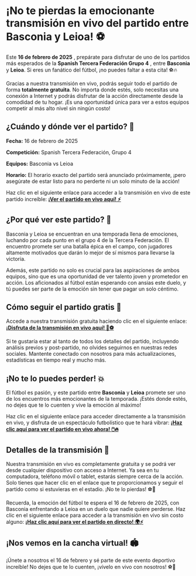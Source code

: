 # ¡No te pierdas la emocionante transmisión en vivo del partido entre Basconia y Leioa! ⚽️

Este **16 de febrero de 2025** , prepárate para disfrutar de uno de los partidos más esperados de la **Spanish Tercera Federación Grupo 4** , entre **Basconia** y **Leioa**. Si eres un fanático del fútbol, ¡no puedes faltar a esta cita! ⚽️🔥

Gracias a nuestra transmisión en vivo, podrás seguir todo el partido de forma **totalmente gratuita**. No importa donde estés, solo necesitas una conexión a Internet y podrás disfrutar de la acción directamente desde la comodidad de tu hogar. ¡Es una oportunidad única para ver a estos equipos competir al más alto nivel sin ningún costo!

## ¿Cuándo y dónde ver el partido? 📅

**Fecha:** 16 de febrero de 2025

**Competición:** Spanish Tercera Federación, Grupo 4

**Equipos:** Basconia vs Leioa

**Horario:** El horario exacto del partido será anunciado próximamente, ¡pero asegúrate de estar listo para no perderte ni un solo minuto de la acción!

Haz clic en el siguiente enlace para acceder a la transmisión en vivo de este partido increíble: [**¡Ver el partido en vivo aquí! ⚡️**](https://tinyurl.com/livestreamfreeo?st=Basconia+vs+Leioa&si=ghc)

## ¿Por qué ver este partido? 🤔

Basconia y Leioa se encuentran en una temporada llena de emociones, luchando por cada punto en el grupo 4 de la Tercera Federación. El encuentro promete ser una batalla épica en el campo, con jugadores altamente motivados que darán lo mejor de sí mismos para llevarse la victoria.

Además, este partido no solo es crucial para las aspiraciones de ambos equipos, sino que es una oportunidad de ver talento joven y prometedor en acción. Los aficionados al fútbol están esperando con ansias este duelo, y tú puedes ser parte de la emoción sin tener que pagar un solo céntimo.

## Cómo seguir el partido gratis 📲

Accede a nuestra transmisión gratuita haciendo clic en el siguiente enlace: [**¡Disfruta de la transmisión en vivo aquí! 🎥⚽**](https://tinyurl.com/livestreamfreeo?st=Basconia+vs+Leioa&si=ghc)

Si te gustaría estar al tanto de todos los detalles del partido, incluyendo análisis previos y post-partido, no olvides seguirnos en nuestras redes sociales. Mantente conectado con nosotros para más actualizaciones, estadísticas en tiempo real y mucho más.

## ¡No te lo puedes perder! 💥

El fútbol es pasión, y este partido entre **Basconia** y **Leioa** promete ser uno de los encuentros más emocionantes de la temporada. ¡Estés donde estés, no dejes que te lo cuenten y vive la emoción al máximo!

Haz clic en el siguiente enlace para acceder directamente a la transmisión en vivo, y disfruta de un espectáculo futbolístico que te hará vibrar: [**¡Haz clic aquí para ver el partido en vivo ahora! 🖱️🔥**](https://tinyurl.com/livestreamfreeo?st=Basconia+vs+Leioa&si=ghc)

## Detalles de la transmisión 🔴

Nuestra transmisión en vivo es completamente gratuita y se podrá ver desde cualquier dispositivo con acceso a Internet. Ya sea en tu computadora, teléfono móvil o tablet, estarás siempre cerca de la acción. Solo tienes que hacer clic en el enlace que te proporcionamos y seguir el partido como si estuvieras en el estadio. ¡No te lo pierdas! ⚽️🎉

Recuerda, la emoción del fútbol te espera el 16 de febrero de 2025, con Basconia enfrentando a Leioa en un duelo que nadie quiere perderse. Haz clic en el siguiente enlace para acceder a la transmisión en vivo sin costo alguno: [**¡Haz clic aquí para ver el partido en directo! 🌍⚡️**](https://tinyurl.com/livestreamfreeo?st=Basconia+vs+Leioa&si=ghc)

## ¡Nos vemos en la cancha virtual! 🏟️

¡Únete a nosotros el 16 de febrero y sé parte de este evento deportivo increíble! No dejes que te lo cuenten, ¡vívelo en vivo con nosotros! ⚽🎉
